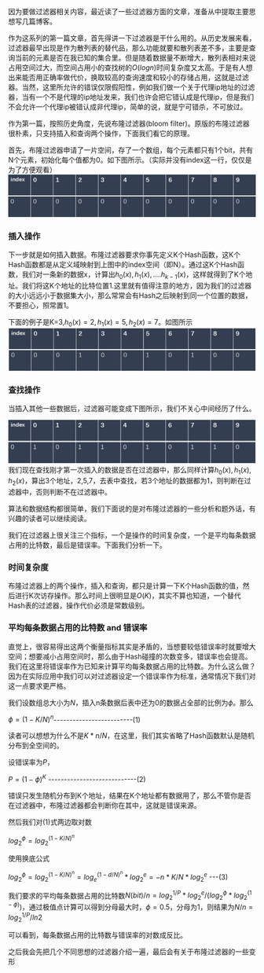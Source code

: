 
因为要做过滤器相关内容，最近读了一些过滤器方面的文章，准备从中提取主要思想写几篇博客。

作为这系列的第一篇文章，首先得讲一下过滤器是干什么用的。从历史发展来看，过滤器最早出现是作为散列表的替代品，那么功能就要和散列表差不多，主要是查询当前的元素是否在我已知的集合里。但是随着数据量不断增大，散列表相对来说占用空间过大，而空间占用小的查找树的$O(logn)$时间复杂度又太高。于是有人想出来能否用正确率做代价，换取较高的查询速度和较小的存储占用，这就是过滤器。当然，这里所允许的错误仅限假阳性，例如我们做一个关于代理ip地址的过滤器，当有一个不是代理的ip地址发来，我们也许会把它错认成是代理ip，但是我们不会允许一个代理ip被错认成非代理ip，简单的说，就是宁可错杀，不可放过。

作为第一篇，按照历史角度，先说布隆过滤器(bloom filter)。原版的布隆过滤器很朴素，只支持插入和查询两个操作，下面我们看它的原理。

首先，布隆过滤器申请了一片空间，存了一个数组，每个元素都只有1个bit，共有N个元素，初始化每个值都为0。如下图所示。（实际并没有index这一行，仅仅是为了方便观看）
![image1](/static/bloom1.png)

### 插入操作

下一步就是如何插入数据。布隆过滤器要求你事先定义K个Hash函数，这K个Hash函数都是从定义域映射到上图中的index空间（即N）。通过这K个Hash函数，我们对一条新的数据x，计算出$h_0(x),h_1(x),....h_{k-1}(x)$，这样就得到了K个地址。我们将这K个地址的比特位置1.这里就有值得注意的地方，因为我们的过滤器的大小远远小于数据集大小，那么常常会有Hash之后映射到同一个位置的数据，不要担心，照常置1。

下面的例子是K=3,$h_0(x)=2,h_1(x)=5,h_2(x)=7$。如图所示
![image2](/static/bloom2.png)

### 查找操作

当插入其他一些数据后，过滤器可能变成下图所示，我们不关心中间经历了什么。

![image3](/static/bloom3.png)
我们现在查找刚才第一次插入的数据是否在过滤器中，那么同样计算$h_0(x),h_1(x),h_2(x)$，算出3个地址，2,5,7，去表中查找，若3个地址的数据都为1，则判断在过滤器中，否则判断不在过滤器中。

算法和数据结构都很简单，我们下面说的是对布隆过滤器的一些分析和题外话，有兴趣的读者可以继续阅读。

我们在过滤器上很关注三个指标，一个是操作的时间复杂度，一个是平均每条数据占用的比特数，最后是错误率。下面我们分析一下。

### 时间复杂度

布隆过滤器上的两个操作，插入和查询，都只是计算一下K个Hash函数的值，然后进行K次访存操作。那么时间上很明显是$O(K)$，其实不算也知道，一个替代Hash表的过滤器，操作代价必须是常数级别。

### 平均每条数据占用的比特数 and 错误率

直觉上，很容易得出这两个衡量指标其实是矛盾的，当想要较低错误率时就要增大空间；想要减小占用空间时，那么由于Hash碰撞的次数变多，错误率也会提高。我们在这里将错误率作为已知来计算平均每条数据占用的比特数。为什么这么做？因为在实际应用中我们可以对过滤器设定一个错误率作为标准，通常情况下我们对这一点要求更严格。

我们设数组总大小为$N$，插入n条数据后表中还为0的数据占全部的比例为$\phi$。那么

$\phi = (1-K / N)^n$-------------------------(1)

读者可以想想为什么不是$K * n / N$，在这里，我们其实省略了Hash函数默认是随机分布到全空间的。

设错误率为$P$，

$P = (1-\phi)^K$ ----------------------------(2)

错误只发生随机分布到K个地址，结果在K个地址都有数据用了，那么不管你是否在过滤器中，布隆过滤器都会判断你在其中，这就是错误来源。

然后我们对(1)式两边取对数

$log_2^\phi = log_2^{(1-K/N)^n}$

使用换底公式

$log_2^\phi = log_2^{(1-K/N)^n} = log_e^{(1-d/N)^n} * log_2^e = -n * K / N *log_2^e$ ---(3)

我们要求的平均每条数据占用的比特数$N(bit) / n = log_2^{1/P} * log_2^e / (log_2^\phi * log_2^{(1-\phi)})$，通过极值点计算可以得到分母最大时，$\phi=0.5$，分母为1，则结果为$N/n = log_2^{1/P} / ln2$

可以看到，每条数据占用的比特数与错误率的对数成反比。

之后我会先把几个不同思想的过滤器介绍一遍，最后会有关于布隆过滤器的一些变形